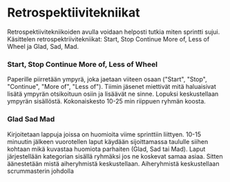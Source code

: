 # Retrospektiivitekniikat

Retrospektiivitekniikoiden avulla voidaan helposti tutkia miten sprintti sujui. Käsittelen retrospektriivitekniikat: Start, Stop Continue More of, Less of Wheel ja Glad, Sad, Mad.

### Start, Stop Continue More of, Less of Wheel

Paperille piirretään ympyrä, joka jaetaan viiteen osaan ("Start", "Stop", "Continue", "More of", "Less of"). Tiimin jäsenet miettivät mitä haluaisivat lisätä ympyrän otsikoituun osiin ja lisäävät ne sinne. Lopuksi keskustellaan ympyrän sisällöstä. Kokonaiskesto 10-25 min riippuen ryhmän koosta.

### Glad Sad Mad 

Kirjoitetaan lappuja joissa on huomioita viime sprinttiin liittyen. 10-15 minuutin jälkeen vuorotellen laput käydään sijoittamassa taululle siihen kohtaan mikä kuvastaa huomiota parhaiten (Glad, Sad tai Mad). Laput järjestellään kategorian sisällä ryhmäksi jos ne koskevat samaa asiaa. Sitten äänestetään mistä aiheryhmistä keskustellaan. Aiheryhmistä keskustellaan scrummasterin johdolla
